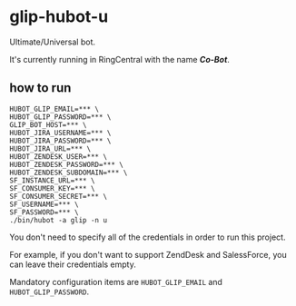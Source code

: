 # glip-hubot-u

Ultimate/Universal bot.

It's currently running in RingCentral with the name ***Co-Bot***.


## how to run

```
HUBOT_GLIP_EMAIL=*** \
HUBOT_GLIP_PASSWORD=*** \
GLIP_BOT_HOST=*** \
HUBOT_JIRA_USERNAME=*** \
HUBOT_JIRA_PASSWORD=*** \
HUBOT_JIRA_URL=*** \
HUBOT_ZENDESK_USER=*** \
HUBOT_ZENDESK_PASSWORD=*** \
HUBOT_ZENDESK_SUBDOMAIN=*** \
SF_INSTANCE_URL=*** \
SF_CONSUMER_KEY=*** \
SF_CONSUMER_SECRET=*** \
SF_USERNAME=*** \
SF_PASSWORD=*** \
./bin/hubot -a glip -n u
```

You don't need to specify all of the credentials in order to run this project.

For example, if you don't want to support ZendDesk and SalessForce, you can leave their credentials empty.

Mandatory configuration items are `HUBOT_GLIP_EMAIL` and `HUBOT_GLIP_PASSWORD`.
